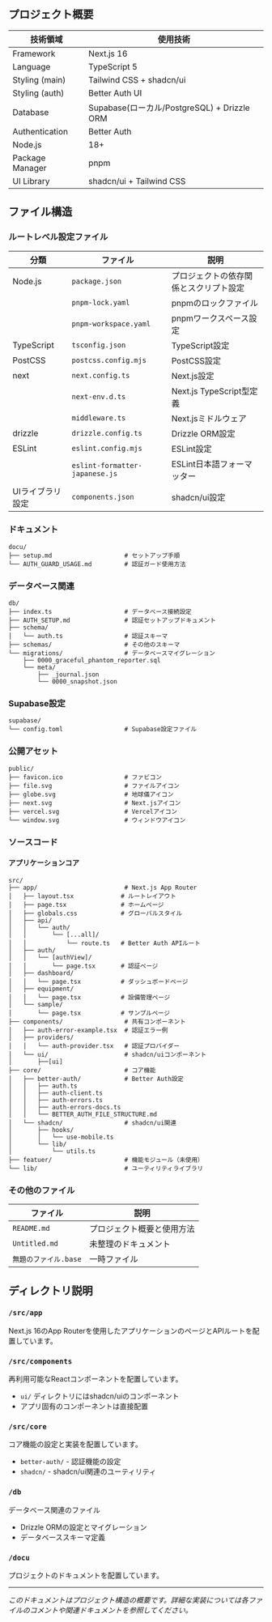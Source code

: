 ## プロジェクト概要

| 技術領域            | 使用技術                                    |
| --------------- | --------------------------------------- |
| Framework       | Next.js 16                              |
| Language        | TypeScript 5                            |
| Styling (main)  | Tailwind CSS + shadcn/ui                |
| Styling (auth)  | Better Auth UI                          |
| Database        | Supabase(ローカル/PostgreSQL) + Drizzle ORM |
| Authentication  | Better Auth                             |
| Node.js         | 18+                                     |
| Package Manager | pnpm                                    |
| UI Library      | shadcn/ui + Tailwind CSS                |
## ファイル構造

### ルートレベル設定ファイル

| 分類         | ファイル                           | 説明                    |
| ---------- | ------------------------------ | --------------------- |
| Node.js    | `package.json`                 | プロジェクトの依存関係とスクリプト設定   |
|            | `pnpm-lock.yaml`               | pnpmのロックファイル          |
|            | `pnpm-workspace.yaml`          | pnpmワークスペース設定         |
| TypeScript | `tsconfig.json`                | TypeScript設定          |
| PostCSS    | `postcss.config.mjs`           | PostCSS設定             |
| next       | `next.config.ts`               | Next.js設定             |
|            | `next-env.d.ts`                | Next.js TypeScript型定義 |
|            | `middleware.ts`                | Next.jsミドルウェア         |
| drizzle    | `drizzle.config.ts`            | Drizzle ORM設定         |
| ESLint     | `eslint.config.mjs`            | ESLint設定              |
|            | `eslint-formatter-japanese.js` | ESLint日本語フォーマッター      |
| UIライブラリ設定  | `components.json`              | shadcn/ui設定           |

### ドキュメント

```
docu/
├── setup.md                    # セットアップ手順
└── AUTH_GUARD_USAGE.md         # 認証ガード使用方法
```

### データベース関連

```
db/
├── index.ts                    # データベース接続設定
├── AUTH_SETUP.md               # 認証セットアップドキュメント
├── schema/
│   └── auth.ts                 # 認証スキーマ
├── schemas/                    # その他のスキーマ
└── migrations/                 # データベースマイグレーション
    ├── 0000_graceful_phantom_reporter.sql
    └── meta/
        ├── _journal.json
        └── 0000_snapshot.json
```

### Supabase設定

```
supabase/
└── config.toml                 # Supabase設定ファイル
```

### 公開アセット

```
public/
├── favicon.ico                 # ファビコン
├── file.svg                    # ファイルアイコン
├── globe.svg                   # 地球儀アイコン
├── next.svg                    # Next.jsアイコン
├── vercel.svg                  # Vercelアイコン
└── window.svg                  # ウィンドウアイコン
```

### ソースコード

#### アプリケーションコア

```
src/
├── app/                        # Next.js App Router
│   ├── layout.tsx             # ルートレイアウト
│   ├── page.tsx               # ホームページ
│   ├── globals.css            # グローバルスタイル
│   ├── api/
│   │   └── auth/
│   │       └── [...all]/
│   │           └── route.ts   # Better Auth APIルート
│   ├── auth/
│   │   └── [authView]/
│   │       └── page.tsx       # 認証ページ
│   ├── dashboard/
│   │   └── page.tsx           # ダッシュボードページ
│   ├── equipment/
│   │   └── page.tsx           # 設備管理ページ
│   └── sample/
│       └── page.tsx           # サンプルページ
├── components/                 # 共有コンポーネント
│   ├── auth-error-example.tsx  # 認証エラー例
│   ├── providers/
│   │   └── auth-provider.tsx   # 認証プロバイダー
│   └── ui/                     # shadcn/uiコンポーネント
│       ├──[ui] 
├── core/                       # コア機能
│   ├── better-auth/            # Better Auth設定
│   │   ├── auth.ts
│   │   ├── auth-client.ts
│   │   ├── auth-errors.ts
│   │   ├── auth-errors-docs.ts
│   │   └── BETTER_AUTH_FILE_STRUCTURE.md
│   └── shadcn/                 # shadcn/ui関連
│       ├── hooks/
│       │   └── use-mobile.ts
│       └── lib/
│           └── utils.ts
├── featuer/                    # 機能モジュール（未使用）
└── lib/                        # ユーティリティライブラリ
```

### その他のファイル

| ファイル | 説明 |
|---------|------|
| `README.md` | プロジェクト概要と使用方法 |
| `Untitled.md` | 未整理のドキュメント |
| `無題のファイル.base` | 一時ファイル |

## ディレクトリ説明

### `/src/app`
Next.js 16のApp Routerを使用したアプリケーションのページとAPIルートを配置しています。

### `/src/components`
再利用可能なReactコンポーネントを配置しています。
- `ui/` ディレクトリにはshadcn/uiのコンポーネント
- アプリ固有のコンポーネントは直接配置

### `/src/core`
コア機能の設定と実装を配置しています。
- `better-auth/` - 認証機能の設定
- `shadcn/` - shadcn/ui関連のユーティリティ

### `/db`
データベース関連のファイル
- Drizzle ORMの設定とマイグレーション
- データベーススキーマ定義

### `/docu`
プロジェクトのドキュメントを配置しています。


---

*このドキュメントはプロジェクト構造の概要です。詳細な実装については各ファイルのコメントや関連ドキュメントを参照してください。*
